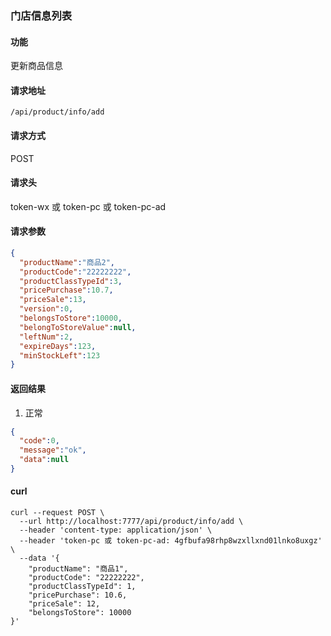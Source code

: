 
### 门店信息列表

#### 功能
更新商品信息

#### 请求地址
```text
/api/product/info/add
```

#### 请求方式
POST

#### 请求头
token-wx 或 token-pc 或 token-pc-ad

#### 请求参数
```json
{
  "productName":"商品2",
  "productCode":"22222222",
  "productClassTypeId":3,
  "pricePurchase":10.7,
  "priceSale":13,
  "version":0,
  "belongsToStore":10000,
  "belongToStoreValue":null,
  "leftNum":2,
  "expireDays":123,
  "minStockLeft":123
}
```

#### 返回结果
1. 正常
```json
{
  "code":0,
  "message":"ok",
  "data":null
}
```


#### curl
```text
curl --request POST \
  --url http://localhost:7777/api/product/info/add \
  --header 'content-type: application/json' \
  --header 'token-pc 或 token-pc-ad: 4gfbufa98rhp8wzxllxnd01lnko8uxgz' \
  --data '{
	"productName": "商品1",
	"productCode": "22222222",
	"productClassTypeId": 1,
	"pricePurchase": 10.6,
	"priceSale": 12,
	"belongsToStore": 10000
}'
```